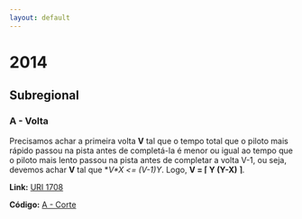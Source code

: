 ```yaml
---
layout: default
---
```





# 2014

## Subregional

### A - Volta
Precisamos achar a primeira volta **V** tal que o tempo total que o piloto mais rápido passou na pista antes de completá-la é menor ou igual ao tempo que o piloto mais lento passou na pista antes de completar a volta V-1, ou seja, devemos achar **V** tal que **V*X <= (V-1)*Y**. 
Logo, **V = ⌈ Y  (Y-X) ⌉**.

**Link:** [URI 1708](https://www.urionlinejudge.com.br/judge/pt/problems/view/1708)

**Código:** [A - Corte](https://github.com/LeticiaFCS/Maratona-de-Programacao/tree/master/2014/subregional/A%20-%20Volta)



